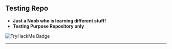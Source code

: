 <!--

 ‏اَلسَلامُ عَلَيْكُم وَرَحْمَةُ اَللهِ وَبَرَكاتُهُ‎
========================================================================================================================================
-->
Testing Repo
--------------------------------------------------------------------

- <b>Just a Noob who is learning different stuff!</b>
- <b> Testing Purpose Repository only</b>

![TryHackMe Badge](https://tryhackme-badges.s3.amazonaws.com/n4itro07.png)


---
